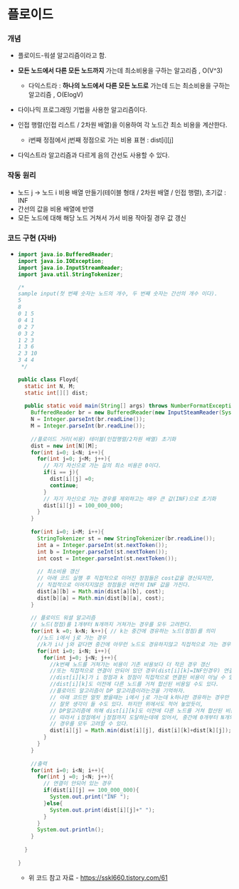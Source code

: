 # 플로이드

### 개념

+ 플로이드-워셜 알고리즘이라고 함.

+ **모든 노드에서 다른 모든 노드까지** 가는데 최소비용을 구하는 알고리즘 , O(V^3)
  + 다익스트라 : **하나의 노드에서 다른 모든 노드로** 가는데 드는 최소비용을 구하는 알고리즘 , O(ElogV)
+ 다이나믹 프로그래밍 기법을 사용한 알고리즘이다.
+ 인접 행렬(인접 리스트 / 2차원 배열)을 이용하여 각 노드간 최소 비용을 계산한다.
  + i번째 정점에서 j번째 정점으로 가는 비용 표현 : dist\[i\][j]
+ 다익스트라 알고리즘과 다르게 음의 간선도 사용할 수 있다.



### 작동 원리

+ 노드 j -> 노드 i 비용 배열 만들기(테이블 형태 / 2차원 배열 / 인접 행렬), 초기값 : INF
+ 간선의 값을 비용 배열에 반영
+ 모든 노드에 대해 해당 노드 거쳐서 가서 비용 작아질 경우 값 갱신



### 코드 구현 (자바)

+ ~~~java
  import java.io.BufferedReader;
  import java.io.IOException;
  import java.io.InputStreamReader;
  import java.util.StringTokenizer;
  
  /*
  sample input(첫 번째 숫자는 노드의 개수, 두 번째 숫자는 간선의 개수 이다).
  5
  8
  0 1 5
  0 4 1
  0 2 7
  0 3 2
  1 2 3
  1 3 6
  2 3 10
  3 4 4
   */
  
  public class Floyd{
    static int N, M;
    static int[][] dist;
    
    public static void main(String[] args) throws NumberFormatException, IOException{
      BufferedReader br = new BufferedReader(new InputSteamReader(System.in));
      N = Integer.parseInt(br.readLine());
      M = Integer.parseInt(br.readLine());
      
      //플로이드 거리(비용) 테이블(인접행렬/2차원 배열) 초기화
      dist = new int[N][M];
      for(int i=0; i<N; i++){
        for(int j=0; j<M; j++){
          // 자기 자신으로 가는 길의 최소 비용은 0이다.
          if(i == j){
            dist[i][j] =0;
            continue;
          }
          // 자기 자신으로 가는 경우를 제외하고는 매우 큰 값(INF)으로 초기화
          dist[i][j] = 100_000_000;
        }
      }
      
      for(int i=0; i<M; i++){
        StringTokenizer st = new StringTokenizer(br.readLine());
        int a = Integer.parseInt(st.nextToken());
        int b = Integer.parseInt(st.nextToken());
        int cost = Integer.parseInt(st.nextToken());
        
        // 최소비용 갱신
        // 아래 코드 실행 후 직접적으로 이어진 정점들은 cost값을 갱신되지만,
        // 직접적으로 이어지지않은 정점들은 여전히 INF 값을 가진다.
        dist[a][b] = Math.min(dist[a][b], cost);
        dist[b][a] = Math.min(dist[b][a], cost);
      }
      
      // 플로이드 워셜 알고리즘
      // 노드(정점)를 1개부터 N개까지 거쳐가는 경우를 모두 고려한다.
      for(int k =0; k<N; k++){ // k는 중간에 경유하는 노드(정점)를 의미
        //노드 i에서 j로 가는 경우
        //k가 i나 j와 같다면 중간에 아무런 노드도 경유하지않고 직접적으로 가는 경우를 의미한다.
        for(int i=0; i<N; i++){
          for(int j=0; j<N; j++){
            //k번째 노드를 거쳐가는 비용이 기존 비용보다 더 작은 경우 갱신
            //또는 직접적으로 연결이 안되어 있던 경우(dist[i][k]=INF인경우) 연결 비용 갱신
            //dist[i][k]가 i 정점과 k 정점이 직접적으로 연결된 비용이 아닐 수 있다.
            //dist[i][k]도 이전에 다른 노드를 거쳐 합산된 비용일 수도 있다.
            //플로이드 알고리즘이 DP 알고리즘이라는것을 기억하자.
            // 아래 코드만 얼핏 봤을때는 i에서 j로 가는데 k하나만 경유하는 경우만 고려했다고 
            // 잘못 생각이 들 수도 있다. 하지만 위에서도 적어 놓았듯이, 
            // DP알고리즘에 의해 dist[i][k]도 이전에 다른 노드를 거쳐 합산된 비용일 수도 있다.
            // 따라서 i정점에서 j정점까지 도달하는데에 있어서, 중간에 0개부터 N개의 노드를 경유하는 
            // 경우를 모두 고려할 수 있다. 
            dist[i][j] = Math.min(dist[i][j], dist[i][k]+dist[k][j]);
          }
        }
      }
      
      //출력
      for(int i=0; i<N; i++){
        for(int j =0; j<N; j++){
          // 연결이 안되어 있는 경우
          if(dist[i][j] == 100_000_000){
            System.out.print("INF ");
          }else{
            System.out.print(dist[i][j]+" ");
          }
        }
        System.out.println();
      }
      
    }
    
  }
  ~~~

  + 위 코드 참고 자료 - https://sskl660.tistory.com/61